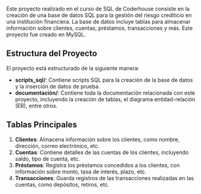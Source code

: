 Este proyecto realizado en el curso de SQL de Coderhouse consiste en la creación de una base de datos SQL para la gestión del riesgo crediticio en una institución financiera.
La base de datos incluye tablas para almacenar información sobre clientes, cuentas, préstamos, transacciones y más.
Este proyecto fue creado en MySQL.

## Estructura del Proyecto

El proyecto está estructurado de la siguiente manera:

- **scripts_sql/**: Contiene scripts SQL para la creación de la base de datos y la inserción de datos de prueba.
- **documentación/**: Contiene toda la documentación relacionada con este proyecto, incluyendo la creación de tablas, el diagrama entidad-relación (ER), entre otros.

## Tablas Principales

1. **Clientes**: Almacena información sobre los clientes, como nombre, dirección, correo electrónico, etc.
2. **Cuentas**: Contiene detalles de las cuentas de los clientes, incluyendo saldo, tipo de cuenta, etc.
3. **Préstamos**: Registra los préstamos concedidos a los clientes, con información sobre monto, tasa de interés, plazo, etc.
4. **Transacciones**: Guarda registros de las transacciones realizadas en las cuentas, como depósitos, retiros, etc.


